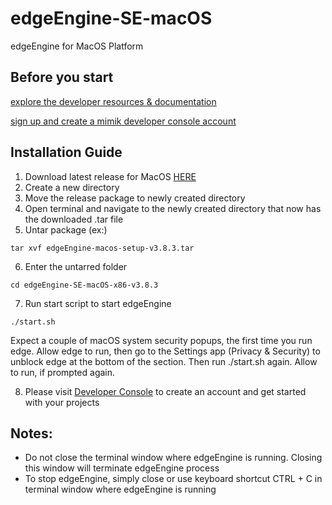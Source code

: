 # edgeEngine-SE-macOS

edgeEngine for MacOS Platform

## Before you start  

 [explore the developer resources & documentation](https://developer.mimik.com)
 
 [sign up and create a mimik developer console account](https://developer.mimik.com/console/create_account)

## Installation Guide

1. Download latest release for MacOS [HERE](https://github.com/edgeEngine/edgeEngine-SE-macOS/releases)
2. Create a new directory
3. Move the release package to newly created directory 
4. Open terminal and navigate to the newly created directory that now has the downloaded .tar file
5. Untar package (ex:)
```
tar xvf edgeEngine-macos-setup-v3.8.3.tar
```
6. Enter the untarred folder
```
cd edgeEngine-SE-macOS-x86-v3.8.3
```
7. Run start script to start edgeEngine
```
./start.sh
```
Expect a couple of macOS system security popups, the first time you run edge. Allow edge to run, then go to the Settings app (Privacy & Security) to unblock edge at the bottom of the section. Then run ./start.sh again. Allow to run, if prompted again.

8. Please visit [Developer Console](https://developer.mimik.com/console/create_account) to create an account and get started with your projects

## Notes:
- Do not close the terminal window where edgeEngine is running. Closing this window will terminate edgeEngine process
- To stop edgeEngine, simply close or use keyboard shortcut CTRL + C in terminal window where edgeEngine is running 

